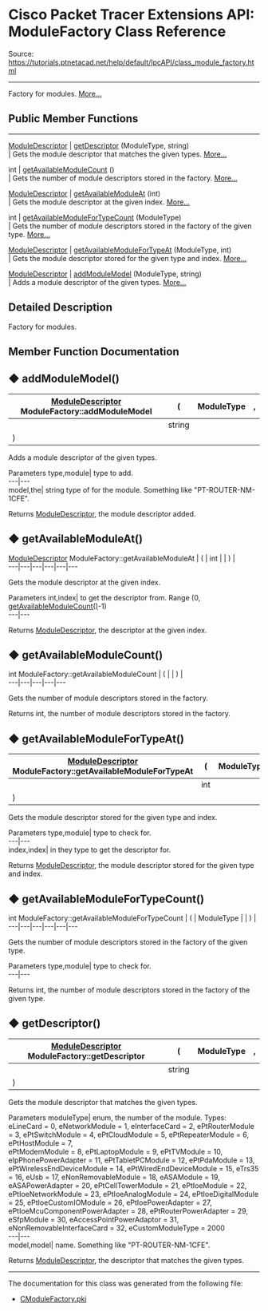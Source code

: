# Cisco Packet Tracer Extensions API: ModuleFactory Class Reference

Source: https://tutorials.ptnetacad.net/help/default/IpcAPI/class_module_factory.html

---

Factory for modules. [More...](class_module_factory.html#details)

##  Public Member Functions  
  
---  
[ModuleDescriptor](class_module_descriptor.html) | [getDescriptor](class_module_factory.html#ae73263ef8085f137411e03582d068329) (ModuleType, string)  
| Gets the module descriptor that matches the given types. [More...](class_module_factory.html#ae73263ef8085f137411e03582d068329)  
  
int | [getAvailableModuleCount](class_module_factory.html#a7a1407117f033b76f56c7798dfa1e0fd) ()  
| Gets the number of module descriptors stored in the factory. [More...](class_module_factory.html#a7a1407117f033b76f56c7798dfa1e0fd)  
  
[ModuleDescriptor](class_module_descriptor.html) | [getAvailableModuleAt](class_module_factory.html#aef89c39820bfe385ddf50f7649a1fe89) (int)  
| Gets the module descriptor at the given index. [More...](class_module_factory.html#aef89c39820bfe385ddf50f7649a1fe89)  
  
int | [getAvailableModuleForTypeCount](class_module_factory.html#a97c460ba1929475ba90ed65c691840ec) (ModuleType)  
| Gets the number of module descriptors stored in the factory of the given type. [More...](class_module_factory.html#a97c460ba1929475ba90ed65c691840ec)  
  
[ModuleDescriptor](class_module_descriptor.html) | [getAvailableModuleForTypeAt](class_module_factory.html#a3d9a2d0f9cc4c92763f23cf326456125) (ModuleType, int)  
| Gets the module descriptor stored for the given type and index. [More...](class_module_factory.html#a3d9a2d0f9cc4c92763f23cf326456125)  
  
[ModuleDescriptor](class_module_descriptor.html) | [addModuleModel](class_module_factory.html#a36ec4ae4987a409226a9a30119e53abe) (ModuleType, string)  
| Adds a module descriptor of the given types. [More...](class_module_factory.html#a36ec4ae4987a409226a9a30119e53abe)  
  
  
## Detailed Description

Factory for modules. 

## Member Function Documentation

## ◆ addModuleModel()

[ModuleDescriptor](class_module_descriptor.html) ModuleFactory::addModuleModel  | ( | ModuleType  | ,   
---|---|---|---  
|  | string  |   
| ) | |   
  
Adds a module descriptor of the given types. 

Parameters
     type,module| type to add.   
---|---  
model,the| string type of for the module. Something like "PT-ROUTER-NM-1CFE".  
  
Returns
    [ModuleDescriptor](class_module_descriptor.html "Descriptor for modules. Used to create a module based on the stored information."), the module descriptor added. 

## ◆ getAvailableModuleAt()

[ModuleDescriptor](class_module_descriptor.html) ModuleFactory::getAvailableModuleAt  | ( | int  | | ) |   
---|---|---|---|---|---  
  
Gets the module descriptor at the given index. 

Parameters
     int,index| to get the descriptor from. Range (0, [getAvailableModuleCount()](class_module_factory.html#a7a1407117f033b76f56c7798dfa1e0fd "Gets the number of module descriptors stored in the factory.")-1)  
---|---  
  
Returns
    [ModuleDescriptor](class_module_descriptor.html "Descriptor for modules. Used to create a module based on the stored information."), the descriptor at the given index. 

## ◆ getAvailableModuleCount()

int ModuleFactory::getAvailableModuleCount  | ( | | ) |   
---|---|---|---|---  
  
Gets the number of module descriptors stored in the factory. 

Returns
    int, the number of module descriptors stored in the factory. 

## ◆ getAvailableModuleForTypeAt()

[ModuleDescriptor](class_module_descriptor.html) ModuleFactory::getAvailableModuleForTypeAt  | ( | ModuleType  | ,   
---|---|---|---  
|  | int  |   
| ) | |   
  
Gets the module descriptor stored for the given type and index. 

Parameters
     type,module| type to check for.   
---|---  
index,index| in they type to get the descriptor for.  
  
Returns
    [ModuleDescriptor](class_module_descriptor.html "Descriptor for modules. Used to create a module based on the stored information."), the module descriptor stored for the given type and index. 

## ◆ getAvailableModuleForTypeCount()

int ModuleFactory::getAvailableModuleForTypeCount  | ( | ModuleType  | | ) |   
---|---|---|---|---|---  
  
Gets the number of module descriptors stored in the factory of the given type. 

Parameters
     type,module| type to check for.  
---|---  
  
Returns
    int, the number of module descriptors stored in the factory of the given type. 

## ◆ getDescriptor()

[ModuleDescriptor](class_module_descriptor.html) ModuleFactory::getDescriptor  | ( | ModuleType  | ,   
---|---|---|---  
|  | string  |   
| ) | |   
  
Gets the module descriptor that matches the given types. 

Parameters
     moduleType| enum<ModuleType>, the number of the module. Types: eLineCard = 0, eNetworkModule = 1, eInterfaceCard = 2, ePtRouterModule = 3, ePtSwitchModule = 4, ePtCloudModule = 5, ePtRepeaterModule = 6, ePtHostModule = 7,   
ePtModemModule = 8, ePtLaptopModule = 9, ePtTVModule = 10, eIpPhonePowerAdapter = 11, ePtTabletPCModule = 12, ePtPdaModule = 13, ePtWirelessEndDeviceModule = 14, ePtWiredEndDeviceModule = 15, eTrs35 = 16, eUsb = 17, eNonRemovableModule = 18, eASAModule = 19, eASAPowerAdapter = 20, ePtCellTowerModule = 21, ePtIoeModule = 22, ePtIoeNetworkModule = 23, ePtIoeAnalogModule = 24, ePtIoeDigitalModule = 25, ePtIoeCustomIOModule = 26, ePtIoePowerAdapter = 27, ePtIoeMcuComponentPowerAdapter = 28, ePtRouterPowerAdapter = 29, eSfpModule = 30, eAccessPointPowerAdaptor = 31, eNonRemovableInterfaceCard = 32, eCustomModuleType = 2000   
---|---  
model,model| name. Something like "PT-ROUTER-NM-1CFE".   
  
  
Returns
    [ModuleDescriptor](class_module_descriptor.html "Descriptor for modules. Used to create a module based on the stored information."), the descriptor that matches the given types.   


* * *

The documentation for this class was generated from the following file:

  * [CModuleFactory.pki](_c_module_factory_8pki.html)


